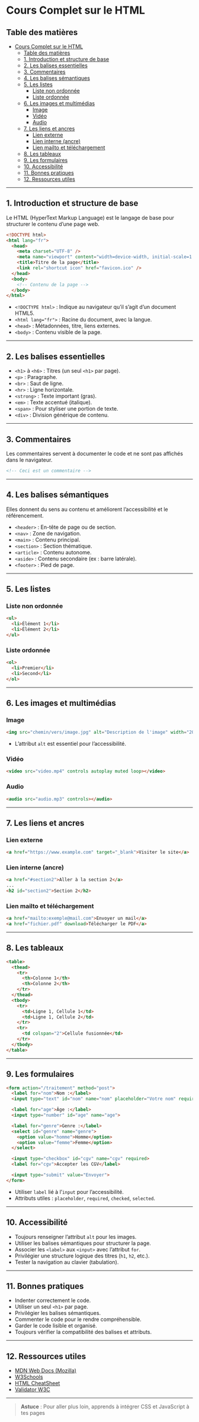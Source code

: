 # Cours Complet sur le HTML

## Table des matières
- [Cours Complet sur le HTML](#cours-complet-sur-le-html)
  - [Table des matières](#table-des-matières)
  - [1. Introduction et structure de base](#1-introduction-et-structure-de-base)
  - [2. Les balises essentielles](#2-les-balises-essentielles)
  - [3. Commentaires](#3-commentaires)
  - [4. Les balises sémantiques](#4-les-balises-sémantiques)
  - [5. Les listes](#5-les-listes)
    - [Liste non ordonnée](#liste-non-ordonnée)
    - [Liste ordonnée](#liste-ordonnée)
  - [6. Les images et multimédias](#6-les-images-et-multimédias)
    - [Image](#image)
    - [Vidéo](#vidéo)
    - [Audio](#audio)
  - [7. Les liens et ancres](#7-les-liens-et-ancres)
    - [Lien externe](#lien-externe)
    - [Lien interne (ancre)](#lien-interne-ancre)
    - [Lien mailto et téléchargement](#lien-mailto-et-téléchargement)
  - [8. Les tableaux](#8-les-tableaux)
  - [9. Les formulaires](#9-les-formulaires)
  - [10. Accessibilité](#10-accessibilité)
  - [11. Bonnes pratiques](#11-bonnes-pratiques)
  - [12. Ressources utiles](#12-ressources-utiles)

---

## 1. Introduction et structure de base

Le HTML (HyperText Markup Language) est le langage de base pour structurer le contenu d’une page web.

```html
<!DOCTYPE html>
<html lang="fr">
  <head>
    <meta charset="UTF-8" />
    <meta name="viewport" content="width=device-width, initial-scale=1.0" />
    <title>Titre de la page</title>
    <link rel="shortcut icon" href="favicon.ico" />
  </head>
  <body>
    <!-- Contenu de la page -->
  </body>
</html>
```

- `<!DOCTYPE html>` : Indique au navigateur qu’il s’agit d’un document HTML5.
- `<html lang="fr">` : Racine du document, avec la langue.
- `<head>` : Métadonnées, titre, liens externes.
- `<body>` : Contenu visible de la page.

---

## 2. Les balises essentielles

- `<h1>` à `<h6>` : Titres (un seul `<h1>` par page).
- `<p>` : Paragraphe.
- `<br>` : Saut de ligne.
- `<hr>` : Ligne horizontale.
- `<strong>` : Texte important (gras).
- `<em>` : Texte accentué (italique).
- `<span>` : Pour styliser une portion de texte.
- `<div>` : Division générique de contenu.

---

## 3. Commentaires

Les commentaires servent à documenter le code et ne sont pas affichés dans le navigateur.

```html
<!-- Ceci est un commentaire -->
```

---

## 4. Les balises sémantiques

Elles donnent du sens au contenu et améliorent l’accessibilité et le référencement.

- `<header>` : En-tête de page ou de section.
- `<nav>` : Zone de navigation.
- `<main>` : Contenu principal.
- `<section>` : Section thématique.
- `<article>` : Contenu autonome.
- `<aside>` : Contenu secondaire (ex : barre latérale).
- `<footer>` : Pied de page.

---

## 5. Les listes

### Liste non ordonnée

```html
<ul>
  <li>Élément 1</li>
  <li>Élément 2</li>
</ul>
```

### Liste ordonnée

```html
<ol>
  <li>Premier</li>
  <li>Second</li>
</ol>
```

---

## 6. Les images et multimédias

### Image

```html
<img src="chemin/vers/image.jpg" alt="Description de l'image" width="200" height="100">
```
- L’attribut `alt` est essentiel pour l’accessibilité.

### Vidéo

```html
<video src="video.mp4" controls autoplay muted loop></video>
```

### Audio

```html
<audio src="audio.mp3" controls></audio>
```

---

## 7. Les liens et ancres

### Lien externe

```html
<a href="https://www.example.com" target="_blank">Visiter le site</a>
```

### Lien interne (ancre)

```html
<a href="#section2">Aller à la section 2</a>
...
<h2 id="section2">Section 2</h2>
```

### Lien mailto et téléchargement

```html
<a href="mailto:exemple@mail.com">Envoyer un mail</a>
<a href="fichier.pdf" download>Télécharger le PDF</a>
```

---

## 8. Les tableaux

```html
<table>
  <thead>
    <tr>
      <th>Colonne 1</th>
      <th>Colonne 2</th>
    </tr>
  </thead>
  <tbody>
    <tr>
      <td>Ligne 1, Cellule 1</td>
      <td>Ligne 1, Cellule 2</td>
    </tr>
    <tr>
      <td colspan="2">Cellule fusionnée</td>
    </tr>
  </tbody>
</table>
```

---

## 9. Les formulaires

```html
<form action="/traitement" method="post">
  <label for="nom">Nom :</label>
  <input type="text" id="nom" name="nom" placeholder="Votre nom" required>

  <label for="age">Âge :</label>
  <input type="number" id="age" name="age">

  <label for="genre">Genre :</label>
  <select id="genre" name="genre">
    <option value="homme">Homme</option>
    <option value="femme">Femme</option>
  </select>

  <input type="checkbox" id="cgv" name="cgv" required>
  <label for="cgv">Accepter les CGV</label>

  <input type="submit" value="Envoyer">
</form>
```

- Utiliser `label` lié à l’`input` pour l’accessibilité.
- Attributs utiles : `placeholder`, `required`, `checked`, `selected`.

---

## 10. Accessibilité

- Toujours renseigner l’attribut `alt` pour les images.
- Utiliser les balises sémantiques pour structurer la page.
- Associer les `<label>` aux `<input>` avec l’attribut `for`.
- Privilégier une structure logique des titres (`h1`, `h2`, etc.).
- Tester la navigation au clavier (tabulation).

---

## 11. Bonnes pratiques

- Indenter correctement le code.
- Utiliser un seul `<h1>` par page.
- Privilégier les balises sémantiques.
- Commenter le code pour le rendre compréhensible.
- Garder le code lisible et organisé.
- Toujours vérifier la compatibilité des balises et attributs.

---

## 12. Ressources utiles

- [MDN Web Docs (Mozilla)](https://developer.mozilla.org/fr/docs/Web/HTML)
- [W3Schools](https://www.w3schools.com/html/)
- [HTML CheatSheet](https://htmlcheatsheet.com/)
- [Validator W3C](https://validator.w3.org/)

---

> **Astuce** : Pour aller plus loin, apprends à intégrer CSS et JavaScript à tes pages